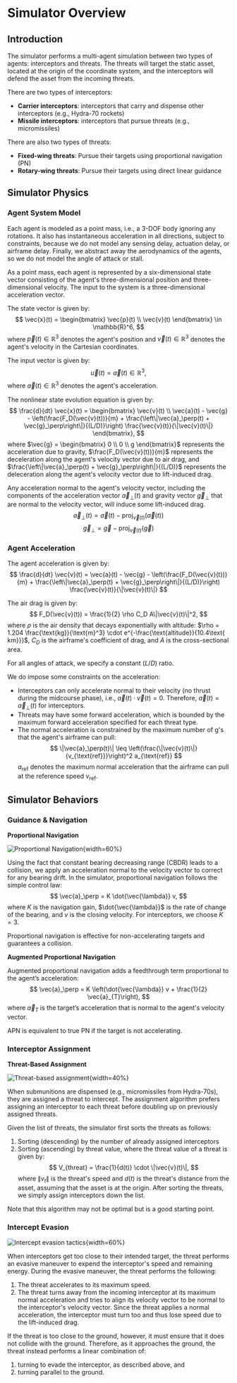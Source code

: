 # Simulator Overview

## Introduction

The simulator performs a multi-agent simulation between two types of agents: interceptors and threats. The threats will target the static asset, located at the origin of the coordinate system, and the interceptors will defend the asset from the incoming threats.

There are two types of interceptors:
- **Carrier interceptors**: interceptors that carry and dispense other interceptors (e.g., Hydra-70 rockets)
- **Missile interceptors**: interceptors that pursue threats (e.g., micromissiles)

There are also two types of threats:
- **Fixed-wing threats**: Pursue their targets using proportional navigation (PN)
- **Rotary-wing threats**: Pursue their targets using direct linear guidance

## Simulator Physics

### Agent System Model

Each agent is modeled as a point mass, i.e., a 3-DOF body ignoring any rotations. It also has instantaneous acceleration in all directions, subject to constraints, because we do not model any sensing delay, actuation delay, or airframe delay. Finally, we abstract away the aerodynamics of the agents, so we do not model the angle of attack or stall.

As a point mass, each agent is represented by a six-dimensional state vector consisting of the agent's three-dimensional position and three-dimensional velocity. The input to the system is a three-dimensional acceleration vector.

The state vector is given by:
$$
\vec{x}(t) = \begin{bmatrix}
  \vec{p}(t) \\
  \vec{v}(t)
\end{bmatrix} \in \mathbb{R}^6,
$$
where $\vec{p}(t) \in \mathbb{R}^3$ denotes the agent's position and $\vec{v}(t) \in \mathbb{R}^3$ denotes the agent's velocity in the Cartesian coordinates.

The input vector is given by:
$$
\vec{u}(t) = \vec{a}(t) \in \mathbb{R}^3,
$$
where $\vec{a}(t) \in \mathbb{R}^3$ denotes the agent's acceleration.

The nonlinear state evolution equation is given by:
$$
\frac{d}{dt} \vec{x}(t) = \begin{bmatrix}
  \vec{v}(t) \\
  \vec{a}(t) - \vec{g} - \left(\frac{F_D(\vec{v}(t))}{m} + \frac{\left\|\vec{a}_\perp(t) + \vec{g}_\perp\right\|}{(L/D)}\right) \frac{\vec{v}(t)}{\|\vec{v}(t)\|}
\end{bmatrix},
$$
where $\vec{g} = \begin{bmatrix} 0 \\ 0 \\ g \end{bmatrix}$ represents the acceleration due to gravity, $\frac{F_D(\vec{v}(t))}{m}$ represents the deceleration along the agent's velocity vector due to air drag, and $\frac{\left\|\vec{a}_\perp(t) + \vec{g}_\perp\right\|}{(L/D)}$ represents the deleceration along the agent's velocity vector due to lift-induced drag.

Any acceleration normal to the agent's velocity vector, including the components of the acceleration vector $\vec{a}_\perp(t)$ and gravity vector $\vec{g}_\perp$ that are normal to the velocity vector, will induce some lift-induced drag.
$$
\vec{a}_\perp(t) = \vec{a}(t) - \text{proj}_{\vec{v}(t)}(\vec{a}(t))
$$
$$
\vec{g}_\perp = \vec{g} - \text{proj}_{\vec{v}(t)}(\vec{g})
$$

### Agent Acceleration

The agent acceleration is given by:
$$
\frac{d}{dt} \vec{v}(t) = \vec{a}(t) - \vec{g} - \left(\frac{F_D(\vec{v}(t))}{m} + \frac{\left\|\vec{a}_\perp(t) + \vec{g}_\perp\right\|}{(L/D)}\right) \frac{\vec{v}(t)}{\|\vec{v}(t)\|}
$$

The air drag is given by:
$$
F_D(\vec{v}(t)) = \frac{1}{2} \rho C_D A\|\vec{v}(t)\|^2,
$$
where $\rho$ is the air density that decays exponentially with altitude: $\rho = 1.204 \frac{\text{kg}}{\text{m}^3} \cdot e^{-\frac{\text{altitude}}{10.4\text{ km}}}$, $C_D$ is the airframe's coefficient of drag, and $A$ is the cross-sectional area.

For all angles of attack, we specify a constant $(L/D)$ ratio.

We do impose some constraints on the acceleration:
- Interceptors can only accelerate normal to their velocity (no thrust during the midcourse phase), i.e., $\vec{a}(t) \cdot \vec{v}(t) = 0$. Therefore, $\vec{a}(t) = \vec{a}_\perp(t)$ for interceptors.
- Threats may have some forward acceleration, which is bounded by the maximum forward acceleration specified for each threat type.
- The normal acceleration is constrained by the maximum number of g's that the agent's airframe can pull:
  $$
  \|\vec{a}_\perp(t)\| \leq \left(\frac{\|\vec{v}(t)\|}{v_{\text{ref}}}\right)^2 a_{\text{ref}}
  $$
  $a_{\text{ref}}$ denotes the maximum normal acceleration that the airframe can pull at the reference speed $v_{\text{ref}}$.

## Simulator Behaviors

### Guidance & Navigation

**Proportional Navigation**

![Proportional Navigation](./images/proportional_navigation.png){width=60%}

Using the fact that constant bearing decreasing range (CBDR) leads to a collision, we apply an acceleration normal to the velocity vector to correct for any bearing drift. In the simulator, proportional navigation follows the simple control law:
$$
\vec{a}_\perp = K \dot{\vec{\lambda}} v,
$$
where $K$ is the navigation gain, $\dot{\vec{\lambda}}$ is the rate of change of the bearing, and $v$ is the closing velocity.
For interceptors, we choose $K = 3$.

Proportional navigation is effective for non-accelerating targets and guarantees a collision.

**Augmented Proportional Navigation**

Augmented proportional navigation adds a feedthrough term proportional to the agent’s acceleration:
$$
\vec{a}_\perp = K \left(\dot{\vec{\lambda}} v + \frac{1}{2} \vec{a}_{T}\right),
$$
where $\vec{a}_T$ is the target’s acceleration that is normal to the agent's velocity vector.

APN is equivalent to true PN if the target is not accelerating.

### Interceptor Assignment

**Threat-Based Assignment**

![Threat-based assignment](./images/threat_based_assignment.png){width=40%}

When submunitions are dispensed (e.g., micromissiles from Hydra-70s), they are assigned a threat to intercept. The assignment algorithm prefers assigning an interceptor to each threat before doubling up on previously assigned threats.

Given the list of threats, the simulator first sorts the threats as follows:
1. Sorting (descending) by the number of already assigned interceptors
2. Sorting (ascending) by threat value, where the threat value of a threat is given by:
  $$
  V_{threat} = \frac{1}{d(t)} \cdot \|\vec{v}(t)\|,
  $$
  where $\|v_t\|$ is the threat's speed and $d(t)$ is the threat's distance from the asset, assuming that the asset is at the origin.
After sorting the threats, we simply assign interceptors down the list.

Note that this algorithm may not be optimal but is a good starting point.

### Intercept Evasion

![Intercept evasion tactics](./images/intercept_evasion.png){width=60%}

When interceptors get too close to their intended target, the threat performs an evasive maneuver to expend the interceptor's speed and remaining energy. During the evasive maneuver, the threat performs the following:
1. The threat accelerates to its maximum speed.
2. The threat turns away from the incoming interceptor at its maximum normal acceleration and tries to align its velocity vector to be normal to the interceptor's velocity vector.
Since the threat applies a normal acceleration, the interceptor must turn too and thus lose speed due to the lift-induced drag.

If the threat is too close to the ground, however, it must ensure that it does not collide with the ground. Therefore, as it approaches the ground, the threat instead performs a linear combination of:
1. turning to evade the interceptor, as described above, and
2. turning parallel to the ground.
